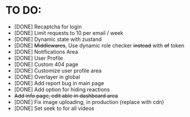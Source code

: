 # TO DO:

- [DONE] Recaptcha for login
- [DONE] Limit requests to 10 per email / week
- [DONE] Dynamic state with zustand
- [DONE] ~~Middlewares~~, Use dynamic role checker ~~instead~~ with ~~of~~ token
- [DONE] Notifications Area
- [DONE] User Profile
- [DONE] Custom 404 page
- [DONE] Customize user profile area
- [DONE] Overlayer in global
- [DONE] Add report bug in main page
- [DONE] Add option for hiding reactions
- ~~Add info page, edit able in dashboard area~~
- [DONE] Fix image uploading, in production (replace with cdn)
- [DONE] Set seek to for all videos